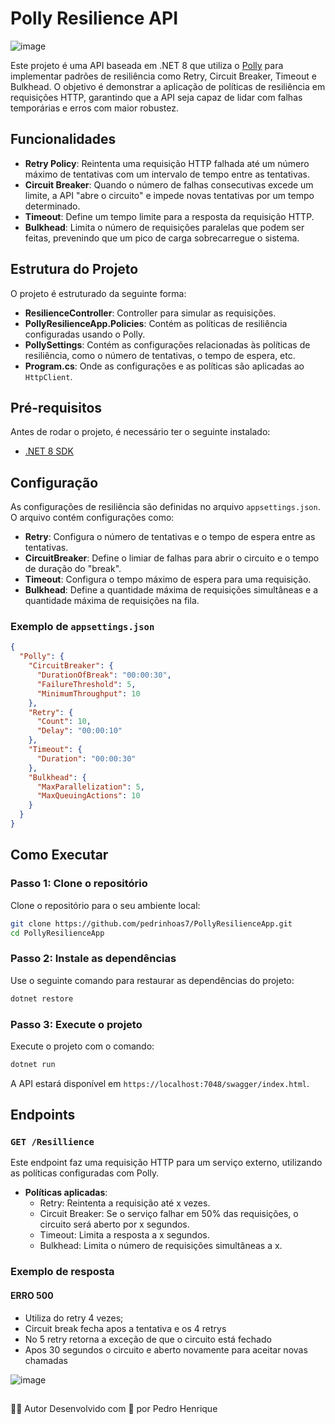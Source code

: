 # Polly Resilience API
![image](https://github.com/user-attachments/assets/cd0700c9-4068-48fa-b975-ea9eeaf75a45)


Este projeto é uma API baseada em .NET 8 que utiliza o [Polly](https://github.com/App-vNext/Polly) para implementar padrões de resiliência como Retry, Circuit Breaker, Timeout e Bulkhead. O objetivo é demonstrar a aplicação de políticas de resiliência em requisições HTTP, garantindo que a API seja capaz de lidar com falhas temporárias e erros com maior robustez.

## Funcionalidades

- **Retry Policy**: Reintenta uma requisição HTTP falhada até um número máximo de tentativas com um intervalo de tempo entre as tentativas.
- **Circuit Breaker**: Quando o número de falhas consecutivas excede um limite, a API "abre o circuito" e impede novas tentativas por um tempo determinado.
- **Timeout**: Define um tempo limite para a resposta da requisição HTTP.
- **Bulkhead**: Limita o número de requisições paralelas que podem ser feitas, prevenindo que um pico de carga sobrecarregue o sistema.

## Estrutura do Projeto

O projeto é estruturado da seguinte forma:

- **ResilienceController**: Controller para simular as requisições.
- **PollyResilienceApp.Policies**: Contém as políticas de resiliência configuradas usando o Polly.
- **PollySettings**: Contém as configurações relacionadas às políticas de resiliência, como o número de tentativas, o tempo de espera, etc.
- **Program.cs**: Onde as configurações e as políticas são aplicadas ao `HttpClient`.

## Pré-requisitos

Antes de rodar o projeto, é necessário ter o seguinte instalado:

- [.NET 8 SDK](https://dotnet.microsoft.com/download/dotnet/8.0)

## Configuração

As configurações de resiliência são definidas no arquivo `appsettings.json`. O arquivo contém configurações como:

- **Retry**: Configura o número de tentativas e o tempo de espera entre as tentativas.
- **CircuitBreaker**: Define o limiar de falhas para abrir o circuito e o tempo de duração do "break".
- **Timeout**: Configura o tempo máximo de espera para uma requisição.
- **Bulkhead**: Define a quantidade máxima de requisições simultâneas e a quantidade máxima de requisições na fila.

### Exemplo de `appsettings.json`

```json
{
  "Polly": {
    "CircuitBreaker": {
      "DurationOfBreak": "00:00:30",
      "FailureThreshold": 5,
      "MinimumThroughput": 10
    },
    "Retry": {
      "Count": 10,
      "Delay": "00:00:10"
    },
    "Timeout": {
      "Duration": "00:00:30"
    },
    "Bulkhead": {
      "MaxParallelization": 5,
      "MaxQueuingActions": 10
    }
  }
}
```

## Como Executar

### Passo 1: Clone o repositório

Clone o repositório para o seu ambiente local:

```bash
git clone https://github.com/pedrinhoas7/PollyResilienceApp.git
cd PollyResilienceApp
```

### Passo 2: Instale as dependências

Use o seguinte comando para restaurar as dependências do projeto:

```bash
dotnet restore
```

### Passo 3: Execute o projeto

Execute o projeto com o comando:

```bash
dotnet run
```

A API estará disponível em `https://localhost:7048/swagger/index.html`.

## Endpoints

### `GET /Resillience`

Este endpoint faz uma requisição HTTP para um serviço externo, utilizando as políticas configuradas com Polly.

- **Políticas aplicadas**:
  - Retry: Reintenta a requisição até x vezes.
  - Circuit Breaker: Se o serviço falhar em 50% das requisições, o circuito será aberto por x segundos.
  - Timeout: Limita a resposta a x segundos.
  - Bulkhead: Limita o número de requisições simultâneas a x.

### Exemplo de resposta

#### ERRO 500

- Utiliza do retry 4 vezes;
- Circuit break fecha apos a tentativa e os 4 retrys
- No 5 retry retorna a exceção de que o circuito está fechado
- Apos 30 segundos o circuito e aberto novamente para aceitar novas chamadas

![image](https://github.com/user-attachments/assets/74474744-cb23-4fcb-8675-772d074865a9)


##

👨‍💻 Autor
Desenvolvido com 💙 por Pedro Henrique

